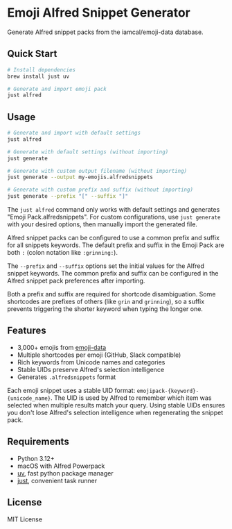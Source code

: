 # Emoji Alfred Snippet Generator

Generate Alfred snippet packs from the iamcal/emoji-data database.

## Quick Start

```sh
# Install dependencies
brew install just uv

# Generate and import emoji pack
just alfred
```

## Usage

```sh
# Generate and import with default settings
just alfred

# Generate with default settings (without importing)
just generate

# Generate with custom output filename (without importing)
just generate --output my-emojis.alfredsnippets

# Generate with custom prefix and suffix (without importing)
just generate --prefix "[" --suffix "]"
```

The `just alfred` command only works with default settings and generates "Emoji
Pack.alfredsnippets". For custom configurations, use `just generate` with your
desired options, then manually import the generated file.

Alfred snippet packs can be configured to use a common prefix and suffix for all
snippets keywords. The default prefix and suffix in the Emoji Pack are both `:`
(colon notation like `:grinning:`).

The `--prefix` and `--suffix` options set the initial values for the Alfred
snippet keywords. The common prefix and suffix can be configured in the Alfred
snippet pack preferences after importing.

Both a prefix and suffix are required for shortcode disambiguation. Some
shortcodes are prefixes of others (like `grin` and `grinning`), so a suffix
prevents triggering the shorter keyword when typing the longer one.

## Features

- 3,000+ emojis from [emoji-data](https://github.com/iamcal/emoji-data)
- Multiple shortcodes per emoji (GitHub, Slack compatible)
- Rich keywords from Unicode names and categories
- Stable UIDs preserve Alfred's selection intelligence
- Generates `.alfredsnippets` format

Each emoji snippet uses a stable UID format:
`emojipack-{keyword}-{unicode_name}`. The UID is used by Alfred to remember
which item was selected when multiple results match your query. Using stable
UIDs ensures you don't lose Alfred's selection intelligence when regenerating
the snippet pack.

## Requirements

- Python 3.12+
- macOS with Alfred Powerpack
- [uv](https://github.com/astral-sh/uv), fast python package manager
- [just](https://github.com/casey/just), convenient task runner

## License

MIT License
